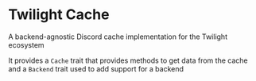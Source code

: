 # Twilight Cache

A backend-agnostic Discord cache implementation for the Twilight ecosystem

It provides a `Cache` trait that provides methods to get data from the cache and a `Backend` trait used to add support for a backend

